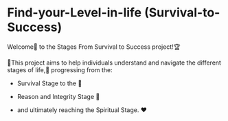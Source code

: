 # Find-your-Level-in-life (Survival-to-Success)

Welcome🎉 to the Stages From Survival to Success project!🏆

📌This project aims to help individuals understand and navigate the different stages of life,💖 
progressing from the:

- Survival Stage to the 🌱
 
- Reason and Integrity Stage 🧠
  
- and ultimately reaching the Spiritual Stage. ❤️


